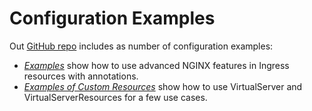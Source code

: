 # Configuration Examples

Out [GitHub repo](https://github.com/nginxinc/kubernetes-ingress) includes as number of configuration examples:
* [*Examples*](https://github.com/nginxinc/kubernetes-ingress/tree/v1.6.1/examples) show how to use advanced NGINX features in Ingress resources with annotations.
* [*Examples of Custom Resources*](https://github.com/nginxinc/kubernetes-ingress/tree/v1.6.1/examples-of-custom-resources) show how to use VirtualServer and VirtualServerResources for a few use cases.
